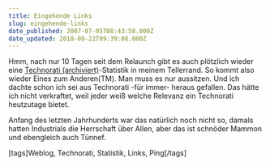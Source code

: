 ```yaml
---
title: Eingehende Links
slug: eingehende-links
date_published: 2007-07-05T08:43:58.000Z
date_updated: 2018-08-22T09:39:08.000Z
---
```


Hmm, nach nur 10 Tagen seit dem Relaunch gibt es auch plötzlich wieder eine [Technorati (archiviert)](http://web.archive.org/web/20090308071917/http://technorati.com:80/blogs/thafaker.de?reactions)-Statistik in meinem Tellerrand. So kommt also wieder Eines zum Anderen(TM). Man muss es nur aussitzen. Und ich dachte schon ich sei aus Technorati -für immer- heraus gefallen. Das hätte ich nicht verkraftet, weil jeder weiß welche Relevanz ein Technorati heutzutage bietet.

Anfang des letzten Jahrhunderts war das natürlich noch nicht so, damals hatten Industrials die Herrschaft über Allen, aber das ist schnöder Mammon und ebengleich auch Tünnef.

[tags]Weblog, Technorati, Statistik, Links, Ping[/tags]
